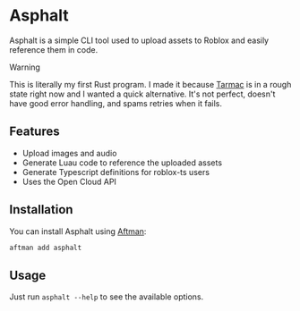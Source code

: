 # Asphalt

Asphalt is a simple CLI tool used to upload assets to Roblox and easily reference them in code.

> [!WARNING]
> This is literally my first Rust program. I made it because [Tarmac](https://github.com/rojo-rbx/tarmac) is in a rough state right now and I wanted a quick alternative. It's not perfect, doesn't have good error handling, and spams retries when it fails.

## Features

-   Upload images and audio
-   Generate Luau code to reference the uploaded assets
-   Generate Typescript definitions for roblox-ts users
-   Uses the Open Cloud API

## Installation

You can install Asphalt using [Aftman](https://github.com/LPGhatguy/aftman):

```sh
aftman add asphalt
```

## Usage

Just run `asphalt --help` to see the available options.

